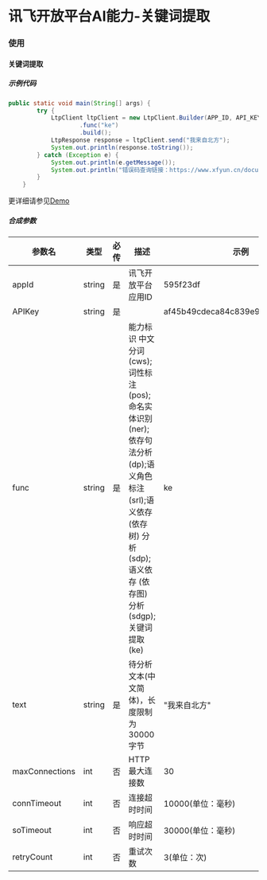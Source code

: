 # 讯飞开放平台AI能力-关键词提取


### 使用
#### 关键词提取
##### 示例代码
```java
public static void main(String[] args) {
        try {
            LtpClient ltpClient = new LtpClient.Builder(APP_ID, API_KEY)
                    .func("ke")
                    .build();
            LtpResponse response = ltpClient.send("我来自北方");
            System.out.println(response.toString());
        } catch (Exception e) {
            System.out.println(e.getMessage());
            System.out.println("错误码查询链接：https://www.xfyun.cn/document/error-code");
        }
    }
```
更详细请参见[Demo](https://github.com/iFLYTEK-OP/websdk-java-demo/blob/main/src/main/java/cn/xfyun/demo/LtpClientApp.java)
##### 合成参数
|参数名|类型|必传|描述|示例|
|---|---|---|---|---|
|appId|string|是|讯飞开放平台应用ID|595f23df|
|APIKey|string|是||af45b49cdeca84c839e9b683f8085ea3|
|func|string|是|能力标识 中文分词(cws);词性标注(pos);命名实体识别(ner);依存句法分析(dp);语义角色标注(srl);语义依存 (依存树) 分析(sdp);语义依存 (依存图) 分析(sdgp);关键词提取(ke)|ke|
|text|string|是|待分析文本(中文简体)，长度限制为30000字节|"我来自北方"|
|maxConnections|int|否|HTTP最大连接数|30|
|connTimeout|int|否|连接超时时间|10000(单位：毫秒)|
|soTimeout|int|否|响应超时时间|30000(单位：毫秒)|
|retryCount|int|否|重试次数|3(单位：次)|



